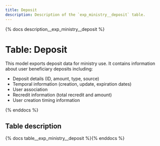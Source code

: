 ```yaml
---
title: Deposit
description: Description of the `exp_ministry__deposit` table.
---
```


{% docs description__exp_ministry__deposit %}

# Table: Deposit

This model exports deposit data for ministry use.
It contains information about user beneficiary deposits including:
- Deposit details (ID, amount, type, source)
- Temporal information (creation, update, expiration dates)
- User association
- Recredit information (total recredit and amount)
- User creation timing information

{% enddocs %}

## Table description

{% docs table__exp_ministry__deposit %}{% enddocs %}
